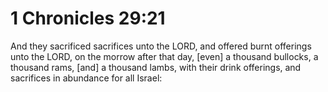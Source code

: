 # 1 Chronicles 29:21

And they sacrificed sacrifices unto the LORD, and offered burnt offerings unto the LORD, on the morrow after that day, [even] a thousand bullocks, a thousand rams, [and] a thousand lambs, with their drink offerings, and sacrifices in abundance for all Israel: